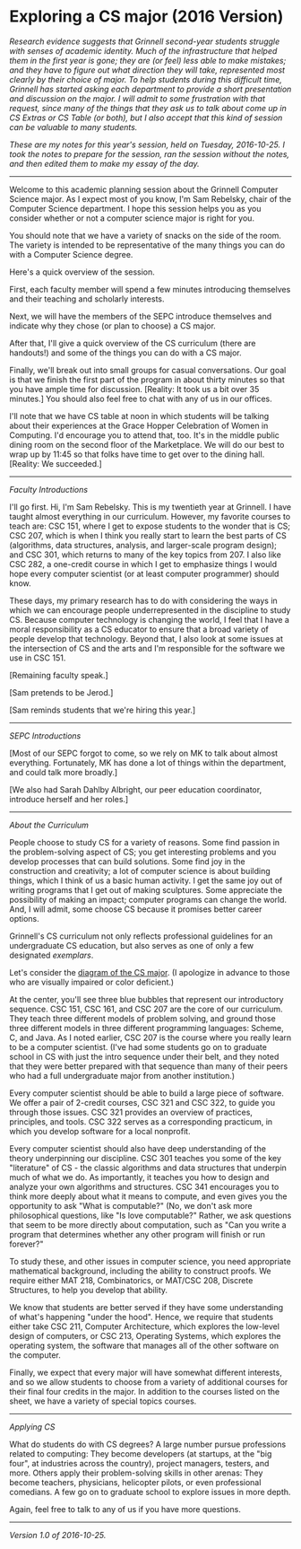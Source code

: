 Exploring a CS major (2016 Version)
===================================

*Research evidence suggests that Grinnell second-year students struggle
with senses of academic identity.  Much of the infrastructure that helped
them in the first year is gone; they are (or feel) less able to make
mistakes; and they have to figure out what direction they will take,
represented most clearly by their choice of major.  To help students
during this difficult time, Grinnell has started asking each department
to provide a short presentation and discussion on the major.  I will admit
to some frustration with that request, since many of the things that they
ask us to talk about come up in CS Extras or CS Table (or both), but I
also accept that this kind of session can be valuable to many students.*

*These are my notes for this year's session, held on Tuesday, 2016-10-25.
I took the notes to prepare for the session, ran the session without 
the notes, and then edited them to make my essay of the day.*

---

Welcome to this academic planning session about the Grinnell Computer
Science major.  As I expect most of you know, I'm Sam Rebelsky, chair
of the Computer Science department.  I hope this session helps you as
you consider whether or not a computer science major is right for you.

You should note that we have a variety of snacks on the side of the room.
The variety is intended to be representative of the many things you can
do with a Computer Science degree.

Here's a quick overview of the session.  

First, each faculty member will spend a few minutes introducing themselves
and their teaching and scholarly interests.

Next, we will have the members of the SEPC introduce themselves and
indicate why they chose (or plan to choose) a CS major.

After that, I'll give a quick overview of the CS curriculum (there are
handouts!) and some of the things you can do with a CS major.

Finally, we'll break out into small groups for casual conversations.
Our goal is that we finish the first part of the program in about thirty
minutes so that you have ample time for discussion. [Reality: It took
us a bit over 35 minutes.]  You should also feel free to chat with any
of us in our offices.

I'll note that we have CS table at noon in which students will be talking
about their experiences at the Grace Hopper Celebration of Women in
Computing.  I'd encourage you to attend that, too.  It's in the middle
public dining room on the second floor of the Marketplace.  We will do
our best to wrap up by 11:45 so that folks have time to get over to the
dining hall.  [Reality: We succeeded.]

---

*Faculty Introductions*

I'll go first.  Hi, I'm Sam Rebelsky.  This is my twentieth year at
Grinnell.  I have taught almost everything in our curriculum.  However,
my favorite courses to teach are: CSC 151, where I get to expose students
to the wonder that is CS; CSC 207, which is when I think you really 
start to learn the best parts of CS (algorithms, data structures, analysis,
and larger-scale program design); and CSC 301, which returns to many of
the key topics from 207.  I also like CSC 282, a one-credit course in which 
I get to emphasize things I would hope every computer scientist (or at least
computer programmer) should know.  

These days, my primary research has to do with considering the ways
in which we can encourage people underrepresented in the discipline to
study CS.  Because computer technology is changing the world, I feel
that I have a moral responsibility as a CS educator to ensure that a
broad variety of people develop that technology.  Beyond that, I also 
look at some issues at the intersection of CS and the arts and I'm
responsible for the software we use in CSC 151.

[Remaining faculty speak.]

[Sam pretends to be Jerod.]

[Sam reminds students that we're hiring this year.]

---

*SEPC Introductions*

[Most of our SEPC forgot to come, so we rely on MK to talk about almost
everything.  Fortunately, MK has done a lot of things within the department,
and could talk more broadly.]

[We also had Sarah Dahlby Albright, our peer education coordinator,
introduce herself and her roles.]

---

*About the Curriculum*

People choose to study CS for a variety of reasons.  Some find passion
in the problem-solving aspect of CS; you get interesting problems and
you develop processes that can build solutions.  Some find joy in
the construction and creativity; a lot of computer science is about
building things, which I think of us a basic human activity.  I get the
same joy out of writing programs that I get out of making sculptures.
Some appreciate the possibility of making an impact; computer programs
can change the world.  And, I will admit, some choose CS because it
promises better career options.

Grinnell's CS curriculum not only reflects professional guidelines for
an undergraduate CS education, but also serves as one of only a few
designated *exemplars*.

Let's consider the [diagram of the CS major](http://www.cs.grinnell.edu/sites/default/files/2014-curricular-diagram.png).  (I apologize in advance to
those who are visually impaired or color deficient.)

At the center, you'll see three blue bubbles that represent our
introductory sequence.  CSC 151, CSC 161, and CSC 207 are the core of
our curriculum.  They teach three different models of problem solving,
and ground those three different models in three different programming
languages: Scheme, C, and Java.  As I noted earlier, CSC 207 is the
course where you really learn to be a computer scientist.  (I've had some
students go on to graduate school in CS with just the intro sequence
under their belt, and they noted that they were better prepared with
that sequence than many of their peers who had a full undergraduate major
from another institution.)

Every computer scientist should be able to build a large piece of
software.  We offer a pair of 2-credit courses, CSC 321 and CSC 322,
to guide you through those issues.  CSC 321 provides an overview of
practices, principles, and tools.  CSC 322 serves as a corresponding
practicum, in which you develop software for a local nonprofit.

Every computer scientist should also have deep understanding of the
theory underpinning our discipline.  CSC 301 teaches you some of the
key "literature" of CS - the classic algorithms and data structures
that underpin much of what we do.  As importantly, it teaches you how
to design and analyze your own algorithms and structures.   CSC 341
encourages you to think more deeply about what it means to compute,
and even gives you the opportunity to ask "What is computable?"  (No,
we don't ask more philosophical questions, like "Is love computable?"
Rather, we ask questions that seem to be more directly about computation,
such as "Can you write a program that determines whether any other
program will finish or run forever?"

To study these, and other issues in computer science, you need appropriate
mathematical background, including the ability to construct proofs.
We require either MAT 218, Combinatorics, or MAT/CSC 208, Discrete
Structures, to help you develop that ability.

We know that students are better served if they have some understanding
of what's happening "under the hood".  Hence, we require that students
either take CSC 211, Computer Architecture, which explores the low-level
design of computers, or CSC 213, Operating Systems, which explores the
operating system, the software that manages all of the other software
on the computer.

Finally, we expect that every major will have somewhat different interests,
and so we allow students to choose from a variety of additional courses
for their final four credits in the major.  In addition to the courses
listed on the sheet, we have a variety of special topics courses.

---

*Applying CS*

What do students do with CS degrees?  A large number pursue professions
related to computing: They become developers (at startups, at the 
"big four", at industries across the country), project managers,
testers, and more.  Others apply their problem-solving skills in other
arenas: They become teachers, physicians, helicopter pilots, or even
professional comedians.  A few go on to graduate school to explore
issues in more depth.

Again, feel free to talk to any of us if you have more questions.

---

*Version 1.0 of 2016-10-25.*
